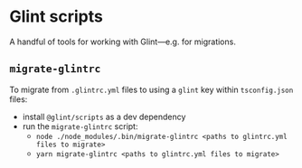 # Glint scripts

A handful of tools for working with Glint—e.g. for migrations.

## `migrate-glintrc`

To migrate from `.glintrc.yml` files to using a `glint` key within `tsconfig.json` files:

- install `@glint/scripts` as a dev dependency
- run the `migrate-glintrc` script:
    - `node ./node_modules/.bin/migrate-glintrc <paths to glintrc.yml files to migrate>`
    - `yarn migrate-glintrc <paths to glintrc.yml files to migrate>`
